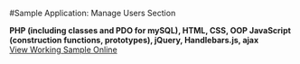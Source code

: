 #Sample Application: Manage Users Section

**PHP (including classes and PDO for mySQL), HTML, CSS, OOP JavaScript (construction functions, prototypes), jQuery, Handlebars.js, ajax**  
[View Working Sample Online](http://joeoravec.com/sample-user-admin/manageUsers.php "Sample Manage Users Section")

